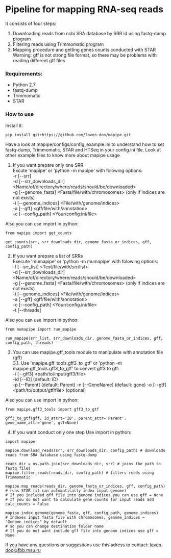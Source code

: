 # Pipeline for mapping RNA-seq reads

It consists of four steps:
1. Downloading reads from ncbi SRA database by SRR id using fastq-dump program
2. Filtering reads using Trimmomatic program
3. Mapping procedure and getting genes counts conducted with STAR  
Warning: gff is not strong file format, so there may be problems with reading different gff files

### Requirements:
- Python 2.7
- fastq-dump
- Trimmomatic
- STAR


### How to use

Install it:
```
pip install git+https://github.com/loven-doo/mapipe.git
```

Have a look at mapipe/configs/config_example.ini to understand how to set fastq-dump,
Trimmomatic, STAR and HTSeq in your config.ini file.
Look at other example files to know more about mapipe usage

1. If you want prepare only one SRR  
Excute 'mapipe' or 'python -m mapipe' with folowing options:  
-r [--srr] <The SRR id for the reads>  
-d [--srr_downloads_dir] <Name/of/directory/where/reads/should/be/downloaded>  
-g [--genome_fasta] <Fasta/file/with/chromosomes> (only if indices are not exists)  
-i [--genome_indices] <File/with/genome/indices>  
-a [--gff] <gff/file/with/annotation>  
-c [--config_path] <Your/config.ini/file>  

Also you can use import in python:
```
from mapipe import get_counts

get_counts(srr, srr_downloads_dir, genome_fasta_or_indices, gff, config_path)
```
2. If you want prepare a list of SRRs  
Execute 'mumapipe' or 'python -m mumapipe' with folowing options:  
-l [--srr_list] <Text/file/with/srr/list>  
-d [--srr_downloads_dir] <Name/of/directory/where/reads/should/be/downloaded>  
-g [--genome_fasta] <Fasta/file/with/chromosomes> (only if indices are not exists)  
-i [--genome_indices] <File/with/genome/indices>  
-a [--gff] <gff/file/with/annotation>  
-c [--config_path] <Your/config.ini/file>  
-t [--threads] <Number of threads>  

Also you can use import in python:
```
from mumapipe import run_mapipe

run_mapipe(srr_list, srr_downloads_dir, genome_fasta_or_indices, gff, config_path, threads)
```
3. You can use mapipe.gff_tools module to manipulate with annotation file (gff)  
 3.1. Use 'mapipe.gff_tools.gff3_to_gtf' or 'python -m mapipe.gff_tools.gff3_to_gtf' to convert gff3 to gtf:  
 -i [--gff3] <path/to/input/gff3/file>  
 -id [--ID] <Name of ID attribute in input gff3 file> (default: ID)  
 -p [--Parent] <Name of Parent attribute in input gff3 file> (default: Parent)
 -n [--GeneName] <Name of gene attribute in input gff3 file> (default: gene)
 -o [--gtf] <path/to/output/gtf/file> (optional)  
 
 Also you can use import in python:
 ```
 from mapipe.gff3_tools import gff3_to_gtf  
 
 gff3_to_gtf(gff, id_attrt='ID', parent_attr='Parent', gene_name_attr='gene', gtf=None)
 ```
4. If you want conduct only one step
Use import in python:  
```
import mapipe  

mapipe.download_reads(srr, srr_downloads_dir, config_path) # downloads reads from SRA database using fastq-dump

reads_dir = os.path.join(srr_downloads_dir, srr) # joins the path to fastq files
mapipe.filter_reads(reads_dir, config_path) # filters reads using Trimmomatic

mapipe.map_reads(reads_dir, genome_fasta_or_indices, gff, config_path) # runs STAR (it can automatically index input genome)  
# If you included gff file into genome indices you can use gff = None  
# If you do not want to calculate gene counts for input reads add calc_counts = False

mapipe.index_genome(genome_fasta, gff, config_path, genome_indices)
# Indexes input fasta file with chromosomes, genome_indices = "Genome_indices" by default
# so you can change destination folder name  
# If you do not want include gff file into genome indices use gff = None
```  

If you have any questions or suggestions use this adress to contact: loven-doo@fbb.msu.ru
